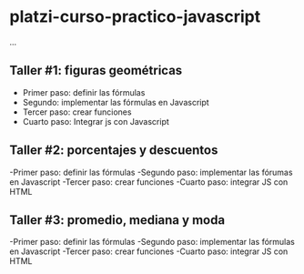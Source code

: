 # platzi-curso-practico-javascript 

...

## Taller #1: figuras geométricas

- Primer paso: definir las fórmulas
- Segundo: implementar las fórmulas en Javascript
- Tercer paso: crear funciones
- Cuarto paso: Integrar js con Javascript

## Taller #2: porcentajes y descuentos

-Primer paso: definir las fórmulas
-Segundo paso: implementar las fórumas en Javascript
-Tercer paso: crear funciones
-Cuarto paso: integrar JS con HTML


## Taller #3: promedio, mediana y moda

-Primer paso: definir las fórmulas
-Segundo paso: implementar las fórmulas en Javascript
-Tercer paso: crear funciones
-Cuarto paso: integrar JS con HTML



